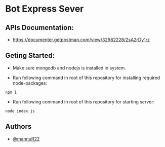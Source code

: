 
# Bot Express Sever

## APIs Documentation: 
- https://documenter.getpostman.com/view/32982228/2sA2rDy1rz

## Geting Started:

- Make sure mongodb and nodejs is installed in system.

- Run following command in root of this repository for installing required node-packages:
```
npm i
```

- Run following command in root of this repository for starting server:
```
node index.js
```



## Authors

- [@mannuR22](https://www.github.com/mannuR22)


